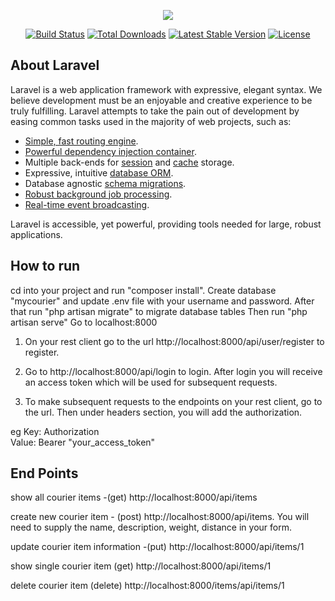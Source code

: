 <p align="center"><img src="https://laravel.com/assets/img/components/logo-laravel.svg"></p>

<p align="center">
<a href="https://travis-ci.org/laravel/framework"><img src="https://travis-ci.org/laravel/framework.svg" alt="Build Status"></a>
<a href="https://packagist.org/packages/laravel/framework"><img src="https://poser.pugx.org/laravel/framework/d/total.svg" alt="Total Downloads"></a>
<a href="https://packagist.org/packages/laravel/framework"><img src="https://poser.pugx.org/laravel/framework/v/stable.svg" alt="Latest Stable Version"></a>
<a href="https://packagist.org/packages/laravel/framework"><img src="https://poser.pugx.org/laravel/framework/license.svg" alt="License"></a>
</p>

## About Laravel

Laravel is a web application framework with expressive, elegant syntax. We believe development must be an enjoyable and creative experience to be truly fulfilling. Laravel attempts to take the pain out of development by easing common tasks used in the majority of web projects, such as:

- [Simple, fast routing engine](https://laravel.com/docs/routing).
- [Powerful dependency injection container](https://laravel.com/docs/container).
- Multiple back-ends for [session](https://laravel.com/docs/session) and [cache](https://laravel.com/docs/cache) storage.
- Expressive, intuitive [database ORM](https://laravel.com/docs/eloquent).
- Database agnostic [schema migrations](https://laravel.com/docs/migrations).
- [Robust background job processing](https://laravel.com/docs/queues).
- [Real-time event broadcasting](https://laravel.com/docs/broadcasting).

Laravel is accessible, yet powerful, providing tools needed for large, robust applications.

## How to run

cd into your project and run "composer install".
Create database "mycourier" and update .env file with your username and password.
After that run "php artisan migrate" to migrate database tables
Then run "php artisan serve"
Go to localhost:8000

1. On your rest client go to the url http://localhost:8000/api/user/register to register.

2. Go to http://localhost:8000/api/login to login. After login you will receive an access token which will be used for subsequent requests.

3. To make subsequent requests to the endpoints on your rest client, go to the url. Then under headers section, you will add the authorization.

eg 
Key: Authorization    
Value: Bearer "your_access_token"

## End Points

show all courier items -(get)  http://localhost:8000/api/items

create new courier item - (post) http://localhost:8000/api/items. You will need to supply the name, description, weight, distance in your form.

update courier item information -(put) http://localhost:8000/api/items/1

show single courier item (get) http://localhost:8000/api/items/1

delete courier item (delete) http://localhost:8000/items/api/items/1
